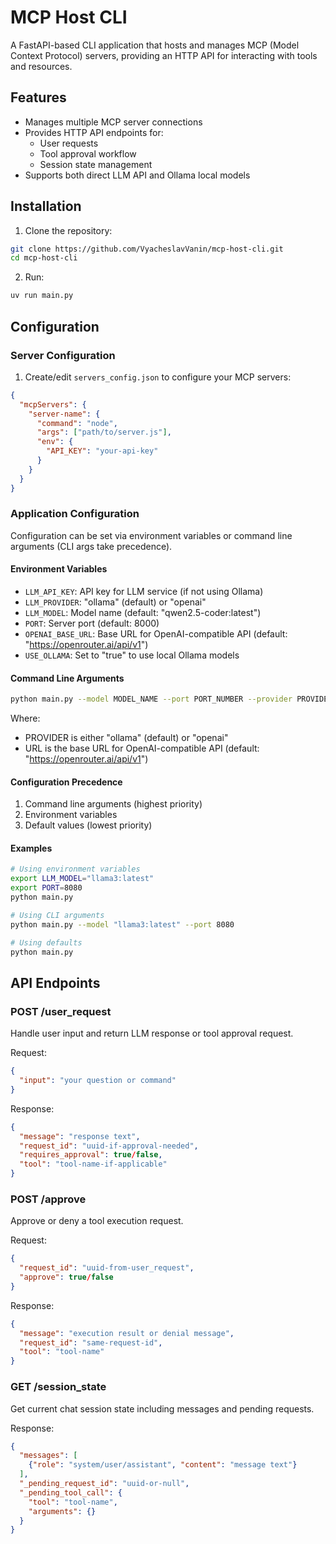 # MCP Host CLI

A FastAPI-based CLI application that hosts and manages MCP (Model Context Protocol) servers, providing an HTTP API for interacting with tools and resources.

## Features

- Manages multiple MCP server connections
- Provides HTTP API endpoints for:
  - User requests
  - Tool approval workflow
  - Session state management
- Supports both direct LLM API and Ollama local models

## Installation

1. Clone the repository:

```bash
git clone https://github.com/VyacheslavVanin/mcp-host-cli.git
cd mcp-host-cli
```

2. Run:

```bash
uv run main.py
```

## Configuration

### Server Configuration

1. Create/edit `servers_config.json` to configure your MCP servers:

```json
{
  "mcpServers": {
    "server-name": {
      "command": "node",
      "args": ["path/to/server.js"],
      "env": {
        "API_KEY": "your-api-key"
      }
    }
  }
}
```

### Application Configuration

Configuration can be set via environment variables or command line arguments (CLI args take precedence).

#### Environment Variables

- `LLM_API_KEY`: API key for LLM service (if not using Ollama)
- `LLM_PROVIDER`: "ollama" (default) or "openai"
- `LLM_MODEL`: Model name (default: "qwen2.5-coder:latest")
- `PORT`: Server port (default: 8000)
- `OPENAI_BASE_URL`: Base URL for OpenAI-compatible API (default: "<https://openrouter.ai/api/v1>")
- `USE_OLLAMA`: Set to "true" to use local Ollama models

#### Command Line Arguments

```bash
python main.py --model MODEL_NAME --port PORT_NUMBER --provider PROVIDER --openai-base-url URL
```

Where:

- PROVIDER is either "ollama" (default) or "openai"
- URL is the base URL for OpenAI-compatible API (default: "<https://openrouter.ai/api/v1>")

#### Configuration Precedence

1. Command line arguments (highest priority)
2. Environment variables
3. Default values (lowest priority)

#### Examples

```bash
# Using environment variables
export LLM_MODEL="llama3:latest"
export PORT=8080
python main.py

# Using CLI arguments
python main.py --model "llama3:latest" --port 8080

# Using defaults
python main.py
```

## API Endpoints

### POST /user_request

Handle user input and return LLM response or tool approval request.

Request:

```json
{
  "input": "your question or command"
}
```

Response:

```json
{
  "message": "response text",
  "request_id": "uuid-if-approval-needed",
  "requires_approval": true/false,
  "tool": "tool-name-if-applicable"
}
```

### POST /approve

Approve or deny a tool execution request.

Request:

```json
{
  "request_id": "uuid-from-user_request",
  "approve": true/false
}
```

Response:

```json
{
  "message": "execution result or denial message",
  "request_id": "same-request-id",
  "tool": "tool-name"
}
```

### GET /session_state

Get current chat session state including messages and pending requests.

Response:

```json
{
  "messages": [
    {"role": "system/user/assistant", "content": "message text"}
  ],
  "_pending_request_id": "uuid-or-null",
  "_pending_tool_call": {
    "tool": "tool-name",
    "arguments": {}
  }
}
```
